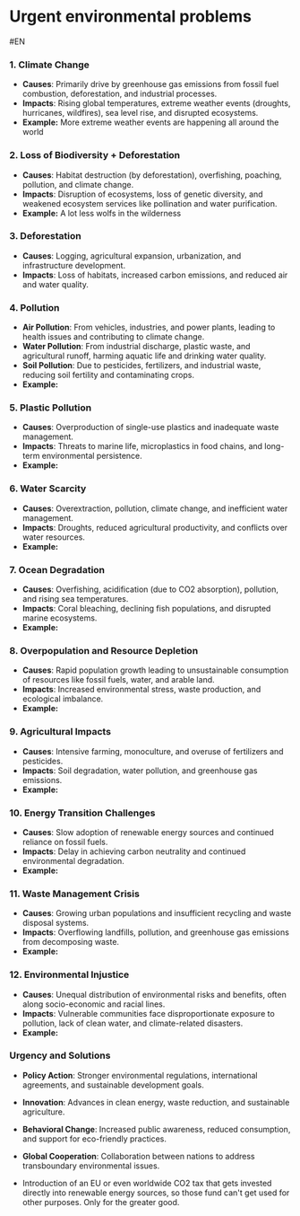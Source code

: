 # Urgent environmental problems
#EN 

### 1. **Climate Change**
- **Causes**: Primarily drive by greenhouse gas emissions from fossil fuel combustion, deforestation, and industrial processes.
- **Impacts**: Rising global temperatures, extreme weather events (droughts, hurricanes, wildfires), sea level rise, and disrupted ecosystems.
- **Example:** More extreme weather events are happening all around the world

### 2. **Loss of Biodiversity** + Deforestation
- **Causes**: Habitat destruction (by deforestation), overfishing, poaching, pollution, and climate change.
- **Impacts**: Disruption of ecosystems, loss of genetic diversity, and weakened ecosystem services like pollination and water purification.
- **Example:** A lot less wolfs in the wilderness

### 3. **Deforestation**
- **Causes**: Logging, agricultural expansion, urbanization, and infrastructure development.
- **Impacts**: Loss of habitats, increased carbon emissions, and reduced air and water quality.

### 4. **Pollution**
- **Air Pollution**: From vehicles, industries, and power plants, leading to health issues and contributing to climate change.
- **Water Pollution**: From industrial discharge, plastic waste, and agricultural runoff, harming aquatic life and drinking water quality.
- **Soil Pollution**: Due to pesticides, fertilizers, and industrial waste, reducing soil fertility and contaminating crops.
- **Example:** 
### 5. **Plastic Pollution**
- **Causes**: Overproduction of single-use plastics and inadequate waste management.
- **Impacts**: Threats to marine life, microplastics in food chains, and long-term environmental persistence.
- **Example:** 
### 6. **Water Scarcity**
- **Causes**: Overextraction, pollution, climate change, and inefficient water management.
- **Impacts**: Droughts, reduced agricultural productivity, and conflicts over water resources.
- **Example:** 
### 7. **Ocean Degradation**
- **Causes**: Overfishing, acidification (due to CO2 absorption), pollution, and rising sea temperatures.
- **Impacts**: Coral bleaching, declining fish populations, and disrupted marine ecosystems.
- **Example:** 
### 8. **Overpopulation and Resource Depletion**
- **Causes**: Rapid population growth leading to unsustainable consumption of resources like fossil fuels, water, and arable land.
- **Impacts**: Increased environmental stress, waste production, and ecological imbalance.
- **Example:** 
### 9. **Agricultural Impacts**
- **Causes**: Intensive farming, monoculture, and overuse of fertilizers and pesticides.
- **Impacts**: Soil degradation, water pollution, and greenhouse gas emissions.
- **Example:** 
### 10. **Energy Transition Challenges**
- **Causes**: Slow adoption of renewable energy sources and continued reliance on fossil fuels.
- **Impacts**: Delay in achieving carbon neutrality and continued environmental degradation.
- **Example:** 
### 11. **Waste Management Crisis**
- **Causes**: Growing urban populations and insufficient recycling and waste disposal systems.
- **Impacts**: Overflowing landfills, pollution, and greenhouse gas emissions from decomposing waste.
- **Example:** 
### 12. **Environmental Injustice**
- **Causes**: Unequal distribution of environmental risks and benefits, often along socio-economic and racial lines.
- **Impacts**: Vulnerable communities face disproportionate exposure to pollution, lack of clean water, and climate-related disasters.
- **Example:** 
### Urgency and Solutions

- **Policy Action**: Stronger environmental regulations, international agreements, and sustainable development goals.
- **Innovation**: Advances in clean energy, waste reduction, and sustainable agriculture.
- **Behavioral Change**: Increased public awareness, reduced consumption, and support for eco-friendly practices.
- **Global Cooperation**: Collaboration between nations to address transboundary environmental issues.

- Introduction of an EU or even worldwide CO2 tax that gets invested directly into renewable energy sources, so those fund can't get used for other purposes. Only for the greater good.